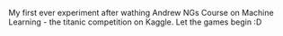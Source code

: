 My first ever experiment after wathing Andrew NGs Course on Machine Learning - the titanic competition on Kaggle. Let the games begin :D
